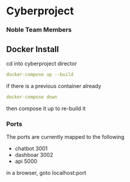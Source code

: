# Cyberproject

### Noble Team Members

## Docker Install
cd into cyberproject director
```yaml
docker-compose up --build
```

if there is a previous container already
```yaml
docker-compose down
```
then compose it up to re-build it

### Ports
The ports are currently mapped to the following
- chatbot 3001
- dashboar 3002
- api 5000

in a browser, goto localhost:port